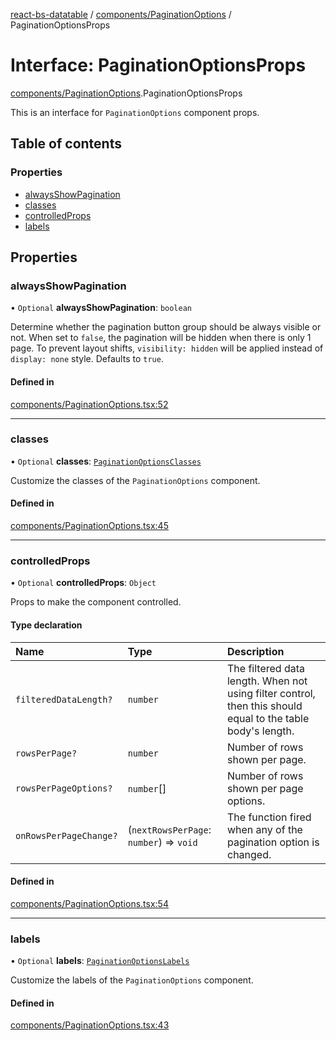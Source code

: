 [react-bs-datatable](../README.md) / [components/PaginationOptions](../modules/components_PaginationOptions.md) / PaginationOptionsProps

# Interface: PaginationOptionsProps

[components/PaginationOptions](../modules/components_PaginationOptions.md).PaginationOptionsProps

This is an interface for `PaginationOptions` component props.

## Table of contents

### Properties

- [alwaysShowPagination](components_PaginationOptions.PaginationOptionsProps.md#alwaysshowpagination)
- [classes](components_PaginationOptions.PaginationOptionsProps.md#classes)
- [controlledProps](components_PaginationOptions.PaginationOptionsProps.md#controlledprops)
- [labels](components_PaginationOptions.PaginationOptionsProps.md#labels)

## Properties

### alwaysShowPagination

• `Optional` **alwaysShowPagination**: `boolean`

Determine whether the pagination button group should be always visible or not.
When set to `false`, the pagination will be hidden when there is only 1 page.
To prevent layout shifts, `visibility: hidden` will be applied instead of
`display: none` style. Defaults to `true`.

#### Defined in

[components/PaginationOptions.tsx:52](https://github.com/imballinst/react-bs-datatable/blob/6be73b6/src/components/PaginationOptions.tsx#L52)

___

### classes

• `Optional` **classes**: [`PaginationOptionsClasses`](components_PaginationOptions.PaginationOptionsClasses.md)

Customize the classes of the `PaginationOptions` component.

#### Defined in

[components/PaginationOptions.tsx:45](https://github.com/imballinst/react-bs-datatable/blob/6be73b6/src/components/PaginationOptions.tsx#L45)

___

### controlledProps

• `Optional` **controlledProps**: `Object`

Props to make the component controlled.

#### Type declaration

| Name | Type | Description |
| :------ | :------ | :------ |
| `filteredDataLength?` | `number` | The filtered data length. When not using filter control, then this should equal to the table body's length. |
| `rowsPerPage?` | `number` | Number of rows shown per page. |
| `rowsPerPageOptions?` | `number`[] | Number of rows shown per page options. |
| `onRowsPerPageChange?` | (`nextRowsPerPage`: `number`) => `void` | The function fired when any of the pagination option is changed. |

#### Defined in

[components/PaginationOptions.tsx:54](https://github.com/imballinst/react-bs-datatable/blob/6be73b6/src/components/PaginationOptions.tsx#L54)

___

### labels

• `Optional` **labels**: [`PaginationOptionsLabels`](components_PaginationOptions.PaginationOptionsLabels.md)

Customize the labels of the `PaginationOptions` component.

#### Defined in

[components/PaginationOptions.tsx:43](https://github.com/imballinst/react-bs-datatable/blob/6be73b6/src/components/PaginationOptions.tsx#L43)
